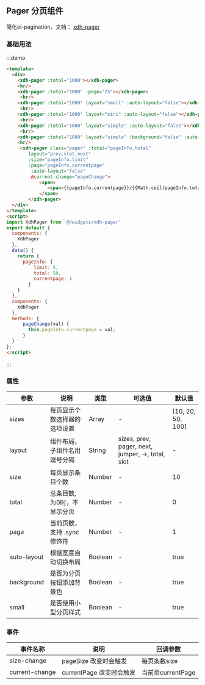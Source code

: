 
## Pager 分页组件

简化el-pagination。文档： [xdh-pager](#/src/widgets%2Fmodule-widgets_xdh-pager.html)

### 基础用法

:::demo
```html
<template>
  <div>
    <xdh-pager :total="1000"></xdh-pager>
    <hr/>
    <xdh-pager :total="1000" :page="25"></xdh-pager>
     <hr/>
    <xdh-pager :total="1000" layout="small" :auto-layout="false"></xdh-pager>
     <hr/>
    <xdh-pager :total="1000" layout="mini" :auto-layout="false"></xdh-pager>
     <hr/>
    <xdh-pager :total="1000" layout="simple" :auto-layout="false"></xdh-pager>
     <hr/>
    <xdh-pager :total="1000" layout="simple" :background="false" :auto-layout="false"></xdh-pager>
    <hr/>
     <xdh-pager class="pager" :total="pageInfo.total"
        layout="prev,slot,next"
        :size="pageInfo.limit"
        :page="pageInfo.currentpage"
         :auto-layout="false"
         @current-change="pageChange">
            <span>
               <span>{{pageInfo.currentpage}}/{{Math.ceil(pageInfo.total/pageInfo.limit)}}</span>
            </span>
        </xdh-pager>
  </div>
</template>
<script>
import XdhPager from '@/widgets/xdh-pager'
export default {
  components: {
    XdhPager
  },
  data() {
    return {
      pageInfo: {
          limit: 5,
          total: 50,
          currentpage: 1
        }
    }
  },
  components: {
    XdhPager
  },
  methods: {
      pageChange(val) {
        this.pageInfo.currentpage = val;
      }
  }
};
</script>
```
:::

### 属性

| 参数 | 说明 | 类型 | 可选值 | 默认值 |
|-----|-----|----|----|----|
| sizes | 每页显示个数选择器的选项设置 | Array | - | \[10, 20, 50, 100\] |
| layout | 组件布局，子组件名用逗号分隔 | String | sizes, prev, pager, next, jumper, ->, total, slot | - |
| size | 每页显示条目个数 | Number | - | 10|
| total | 总条目数, 为0时，不显示分页 | Number | - | 0 |
| page | 当前页数，支持 .sync 修饰符 | Number | - | 1 |
| auto-layout | 根据宽度自动切换布局 | Boolean | - | true |
| background | 是否为分页按钮添加背景色 | Boolean | - | true |
| small | 	是否使用小型分页样式 | Boolean | - | true |


### 事件

| 事件名称 | 说明 | 回调参数 |
|-----|-----|----|
| size-change | pageSize 改变时会触发 | 每页条数size|
| current-change | currentPage 改变时会触发| 当前页currentPage|

